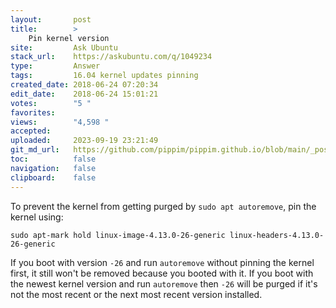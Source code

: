 ```yaml
---
layout:       post
title:        >
    Pin kernel version
site:         Ask Ubuntu
stack_url:    https://askubuntu.com/q/1049234
type:         Answer
tags:         16.04 kernel updates pinning
created_date: 2018-06-24 07:20:34
edit_date:    2018-06-24 15:01:21
votes:        "5 "
favorites:    
views:        "4,598 "
accepted:     
uploaded:     2023-09-19 23:21:49
git_md_url:   https://github.com/pippim/pippim.github.io/blob/main/_posts/2018/2018-06-24-Pin-kernel-version.md
toc:          false
navigation:   false
clipboard:    false
---
```


To prevent the kernel from getting purged by `sudo apt autoremove`, pin the kernel using:

``` 
sudo apt-mark hold linux-image-4.13.0-26-generic linux-headers-4.13.0-26-generic
```

If you boot with version `-26` and run `autoremove` without pinning the kernel first, it still won't be removed because you booted with it. If you boot with the newest kernel version and run `autoremove` then `-26` will be purged if it's not the most recent or the next most recent version installed.
